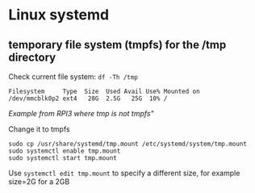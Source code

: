 # Linux systemd

## temporary file system (tmpfs) for the /tmp directory

Check current file system: ```df -Th /tmp```
```
Filesystem     Type  Size  Used Avail Use% Mounted on
/dev/mmcblk0p2 ext4   28G  2.5G   25G  10% /
```
*Example from RPI3 where tmp is not tmpfs"*

Change it to tmpfs
```
sudo cp /usr/share/systemd/tmp.mount /etc/systemd/system/tmp.mount
sudo systemctl enable tmp.mount
sudo systemctl start tmp.mount
```

Use ```systemctl edit tmp.mount``` to specify a different size, for example size=2G for a 2GB